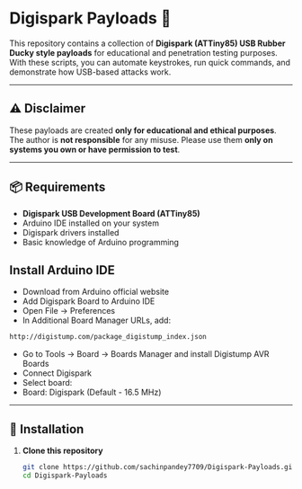# Digispark Payloads 🚀

This repository contains a collection of **Digispark (ATTiny85) USB Rubber Ducky style payloads** for educational and penetration testing purposes.  
With these scripts, you can automate keystrokes, run quick commands, and demonstrate how USB-based attacks work.

---

## ⚠️ Disclaimer
These payloads are created **only for educational and ethical purposes**.  
The author is **not responsible** for any misuse. Please use them **only on systems you own or have permission to test**.

---

## 📦 Requirements
- **Digispark USB Development Board (ATTiny85)**
- Arduino IDE installed on your system
- Digispark drivers installed
- Basic knowledge of Arduino programming

##  Install Arduino IDE
- Download from Arduino official website
- Add Digispark Board to Arduino IDE
- Open File → Preferences
- In Additional Board Manager URLs, add:
```bash
http://digistump.com/package_digistump_index.json
```
- Go to Tools → Board → Boards Manager and install Digistump AVR Boards
- Connect Digispark
- Select board:
- Board: Digispark (Default - 16.5 MHz)
---

## 🔧 Installation

1. **Clone this repository**
   ```bash
   git clone https://github.com/sachinpandey7709/Digispark-Payloads.git
   cd Digispark-Payloads
